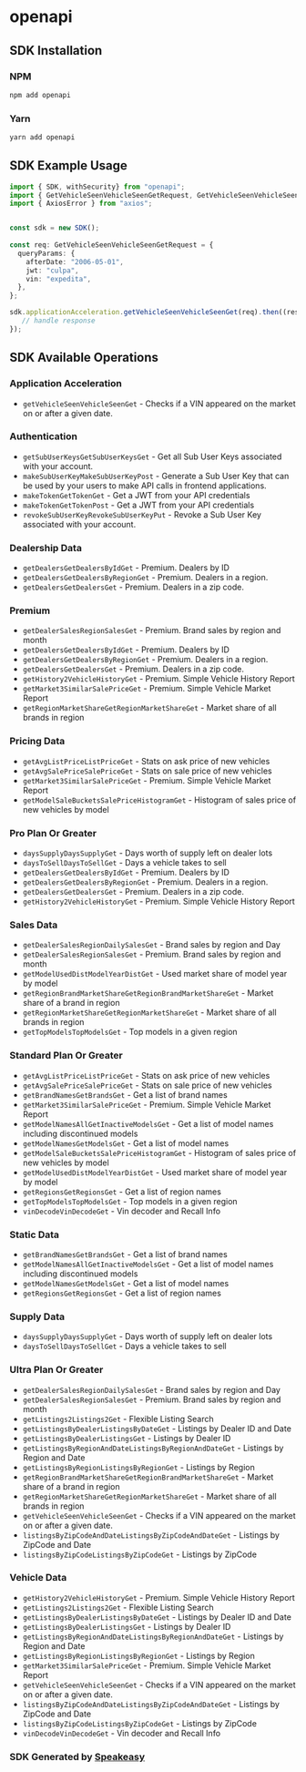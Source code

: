 # openapi

<!-- Start SDK Installation -->
## SDK Installation

### NPM

```bash
npm add openapi
```

### Yarn

```bash
yarn add openapi
```
<!-- End SDK Installation -->

## SDK Example Usage
<!-- Start SDK Example Usage -->
```typescript
import { SDK, withSecurity} from "openapi";
import { GetVehicleSeenVehicleSeenGetRequest, GetVehicleSeenVehicleSeenGetResponse } from "openapi/src/sdk/models/operations";
import { AxiosError } from "axios";


const sdk = new SDK();
    
const req: GetVehicleSeenVehicleSeenGetRequest = {
  queryParams: {
    afterDate: "2006-05-01",
    jwt: "culpa",
    vin: "expedita",
  },
};

sdk.applicationAcceleration.getVehicleSeenVehicleSeenGet(req).then((res: GetVehicleSeenVehicleSeenGetResponse | AxiosError) => {
   // handle response
});
```
<!-- End SDK Example Usage -->

<!-- Start SDK Available Operations -->
## SDK Available Operations

### Application Acceleration

* `getVehicleSeenVehicleSeenGet` - Checks if a VIN appeared on the market on or after a given date.

### Authentication

* `getSubUserKeysGetSubUserKeysGet` - Get all Sub User Keys associated with your account.
* `makeSubUserKeyMakeSubUserKeyPost` - Generate a Sub User Key that can be used by your users to make API calls in frontend applications.
* `makeTokenGetTokenGet` - Get a JWT from your API credentials
* `makeTokenGetTokenPost` - Get a JWT from your API credentials
* `revokeSubUserKeyRevokeSubUserKeyPut` - Revoke a Sub User Key associated with your account.

### Dealership Data

* `getDealersGetDealersByIdGet` - Premium. Dealers by ID
* `getDealersGetDealersByRegionGet` - Premium. Dealers in a region.
* `getDealersGetDealersGet` - Premium. Dealers in a zip code.

### Premium

* `getDealerSalesRegionSalesGet` - Premium. Brand sales by region and month
* `getDealersGetDealersByIdGet` - Premium. Dealers by ID
* `getDealersGetDealersByRegionGet` - Premium. Dealers in a region.
* `getDealersGetDealersGet` - Premium. Dealers in a zip code.
* `getHistory2VehicleHistoryGet` - Premium. Simple Vehicle History Report
* `getMarket3SimilarSalePriceGet` - Premium. Simple Vehicle Market Report
* `getRegionMarketShareGetRegionMarketShareGet` - Market share of all brands in region

### Pricing Data

* `getAvgListPriceListPriceGet` - Stats on ask price of new vehicles
* `getAvgSalePriceSalePriceGet` - Stats on sale price of new vehicles
* `getMarket3SimilarSalePriceGet` - Premium. Simple Vehicle Market Report
* `getModelSaleBucketsSalePriceHistogramGet` - Histogram of sales price of new vehicles by model

### Pro Plan Or Greater

* `daysSupplyDaysSupplyGet` - Days worth of supply left on dealer lots
* `daysToSellDaysToSellGet` - Days a vehicle takes to sell
* `getDealersGetDealersByIdGet` - Premium. Dealers by ID
* `getDealersGetDealersByRegionGet` - Premium. Dealers in a region.
* `getDealersGetDealersGet` - Premium. Dealers in a zip code.
* `getHistory2VehicleHistoryGet` - Premium. Simple Vehicle History Report

### Sales Data

* `getDealerSalesRegionDailySalesGet` - Brand sales by region and Day
* `getDealerSalesRegionSalesGet` - Premium. Brand sales by region and month
* `getModelUsedDistModelYearDistGet` - Used market share of model year by model
* `getRegionBrandMarketShareGetRegionBrandMarketShareGet` - Market share of a brand in region
* `getRegionMarketShareGetRegionMarketShareGet` - Market share of all brands in region
* `getTopModelsTopModelsGet` - Top models in a given region

### Standard Plan Or Greater

* `getAvgListPriceListPriceGet` - Stats on ask price of new vehicles
* `getAvgSalePriceSalePriceGet` - Stats on sale price of new vehicles
* `getBrandNamesGetBrandsGet` - Get a list of brand names
* `getMarket3SimilarSalePriceGet` - Premium. Simple Vehicle Market Report
* `getModelNamesAllGetInactiveModelsGet` - Get a list of model names including discontinued models
* `getModelNamesGetModelsGet` - Get a list of model names
* `getModelSaleBucketsSalePriceHistogramGet` - Histogram of sales price of new vehicles by model
* `getModelUsedDistModelYearDistGet` - Used market share of model year by model
* `getRegionsGetRegionsGet` - Get a list of region names
* `getTopModelsTopModelsGet` - Top models in a given region
* `vinDecodeVinDecodeGet` - Vin decoder and Recall Info

### Static Data

* `getBrandNamesGetBrandsGet` - Get a list of brand names
* `getModelNamesAllGetInactiveModelsGet` - Get a list of model names including discontinued models
* `getModelNamesGetModelsGet` - Get a list of model names
* `getRegionsGetRegionsGet` - Get a list of region names

### Supply Data

* `daysSupplyDaysSupplyGet` - Days worth of supply left on dealer lots
* `daysToSellDaysToSellGet` - Days a vehicle takes to sell

### Ultra Plan Or Greater

* `getDealerSalesRegionDailySalesGet` - Brand sales by region and Day
* `getDealerSalesRegionSalesGet` - Premium. Brand sales by region and month
* `getListings2Listings2Get` - Flexible Listing Search
* `getListingsByDealerListingsByDateGet` - Listings by Dealer ID and Date
* `getListingsByDealerListingsGet` - Listings by Dealer ID
* `getListingsByRegionAndDateListingsByRegionAndDateGet` - Listings by Region and Date
* `getListingsByRegionListingsByRegionGet` - Listings by Region
* `getRegionBrandMarketShareGetRegionBrandMarketShareGet` - Market share of a brand in region
* `getRegionMarketShareGetRegionMarketShareGet` - Market share of all brands in region
* `getVehicleSeenVehicleSeenGet` - Checks if a VIN appeared on the market on or after a given date.
* `listingsByZipCodeAndDateListingsByZipCodeAndDateGet` - Listings by ZipCode and Date
* `listingsByZipCodeListingsByZipCodeGet` - Listings by ZipCode

### Vehicle Data

* `getHistory2VehicleHistoryGet` - Premium. Simple Vehicle History Report
* `getListings2Listings2Get` - Flexible Listing Search
* `getListingsByDealerListingsByDateGet` - Listings by Dealer ID and Date
* `getListingsByDealerListingsGet` - Listings by Dealer ID
* `getListingsByRegionAndDateListingsByRegionAndDateGet` - Listings by Region and Date
* `getListingsByRegionListingsByRegionGet` - Listings by Region
* `getMarket3SimilarSalePriceGet` - Premium. Simple Vehicle Market Report
* `getVehicleSeenVehicleSeenGet` - Checks if a VIN appeared on the market on or after a given date.
* `listingsByZipCodeAndDateListingsByZipCodeAndDateGet` - Listings by ZipCode and Date
* `listingsByZipCodeListingsByZipCodeGet` - Listings by ZipCode
* `vinDecodeVinDecodeGet` - Vin decoder and Recall Info

<!-- End SDK Available Operations -->

### SDK Generated by [Speakeasy](https://docs.speakeasyapi.dev/docs/using-speakeasy/client-sdks)

